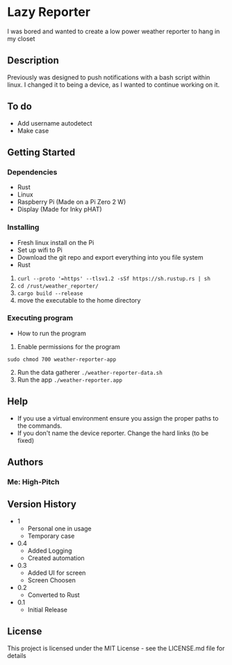 # Lazy Reporter

I was bored and wanted to create a low power weather reporter to hang in my closet

## Description

Previously was designed to push notifications with a bash script within linux. I changed it to being a device, as I wanted to continue working on it.

## To do
 * Add username autodetect
 * Make case

## Getting Started

### Dependencies

* Rust
* Linux
* Raspberry Pi (Made on a Pi Zero 2 W)
* Display (Made for Inky pHAT)

### Installing

* Fresh linux install on the Pi
* Set up wifi to Pi
* Download the git repo and export everything into you file system 
* Rust
1. ```curl --proto '=https' --tlsv1.2 -sSf https://sh.rustup.rs | sh ```
2. ```cd /rust/weather_reporter/```
3. ```cargo build --release```
4. move the executable to the home directory

### Executing program

* How to run the program
1. Enable permissions for the program
```
sudo chmod 700 weather-reporter-app
```
2. Run the data gatherer
```./weather-reporter-data.sh```
3. Run the app
```./weather-reporter.app```

## Help

* If you use a virtual environment ensure you assign the proper paths to the commands.
* If you don't name the device reporter. Change the hard links (to be fixed)

## Authors

### Me: High-Pitch

## Version History
* 1
    * Personal one in usage
    * Temporary case
* 0.4
    * Added Logging
    * Created automation
* 0.3
    * Added UI for screen
    * Screen Choosen
* 0.2
    * Converted to Rust
* 0.1
    * Initial Release

## License

This project is licensed under the MIT License - see the LICENSE.md file for details

